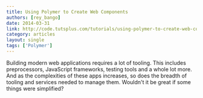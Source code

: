 ```yaml
---
title: Using Polymer to Create Web Components
authors: [rey_bango]
date: 2014-03-31
link: http://code.tutsplus.com/tutorials/using-polymer-to-create-web-components--cms-20475
category: articles
layout: single
tags: ['Polymer']
---
```


Building modern web applications requires a lot of tooling. This includes preprocessors, JavaScript frameworks, testing tools and a whole lot more. And as the complexities of these apps increases, so does the breadth of tooling and services needed to manage them. Wouldn't it be great if some things were simplified?

<!-- Excerpt -->
